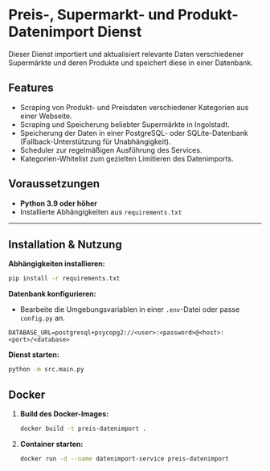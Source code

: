 # Preis-, Supermarkt- und Produkt-Datenimport Dienst

Dieser Dienst importiert und aktualisiert relevante Daten verschiedener Supermärkte und deren Produkte und speichert diese in einer Datenbank.

## Features
- Scraping von Produkt- und Preisdaten verschiedener Kategorien aus einer Webseite.
- Scraping und Speicherung beliebter Supermärkte in Ingolstadt.
- Speicherung der Daten in einer PostgreSQL- oder SQLite-Datenbank (Fallback-Unterstützung für Unabhängigkeit).
- Scheduler zur regelmäßigen Ausführung des Services.
- Kategorien-Whitelist zum gezielten Limitieren des Datenimports.

## Voraussetzungen

- **Python 3.9 oder höher**
- Installierte Abhängigkeiten aus `requirements.txt`

---

## Installation & Nutzung

**Abhängigkeiten installieren:**
   ```bash
   pip install -r requirements.txt
   ```

**Datenbank konfigurieren:**
   - Bearbeite die Umgebungsvariablen in einer `.env`-Datei oder passe `config.py` an.
   ```plaintext
   DATABASE_URL=postgresql+psycopg2://<user>:<password>@<host>:<port>/<database>
   ```

**Dienst starten:**
   ```bash
   python -m src.main.py
   ```

## Docker

1. **Build des Docker-Images:**
   ```bash
   docker build -t preis-datenimport .
   ```

2. **Container starten:**
   ```bash
   docker run -d --name datenimport-service preis-datenimport
   ```
